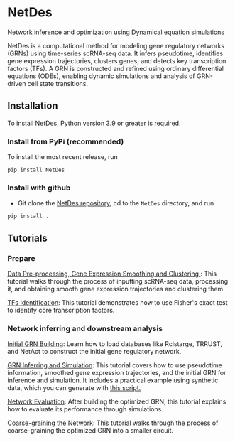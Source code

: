 # NetDes
Network inference and optimization using Dynamical equation simulations

NetDes is a computational method for modeling gene regulatory networks (GRNs) using time-series scRNA-seq data. It infers pseudotime, identifies gene expression trajectories, clusters genes, and detects key transcription factors (TFs). A GRN is constructed and refined using ordinary differential equations (ODEs), enabling dynamic simulations and analysis of GRN-driven cell state transitions.

## Installation
To install NetDes, Python version 3.9 or greater is required.

### Install from PyPi (recommended)
To install the most recent release, run

`pip install NetDes`

### Install with github
* Git clone the [NetDes repository](https://github.com/lusystemsbio/NetDes), cd to the `NetDes` directory, and run

`pip install .`

## Tutorials

### Prepare

[Data Pre-processing, Gene Expression Smoothing and Clustering ](tutorials/R_dataprocess/1_Trajectores_and_clusters.html): This tutorial walks through the process of inputting scRNA-seq data, processing it, and obtaining smooth gene expression trajectories and clustering them.

[TFs Identification](tutorials/R_dataprocess/2_TFs_identify.html): This tutorial demonstrates how to use Fisher's exact test to identify core transcription factors.

### Network inferring and downstream analysis
[Initial GRN Building](tutorials/R_dataprocess/3_InitialGRN.html): Learn how to load databases like Rcistarge, TRRUST, and NetAct to construct the initial gene regulatory network.


[GRN Inferring and Simulation](tutorials/tutorial.html): This tutorial covers how to use pseudotime information, smoothed gene expression trajectories, and the initial GRN for inference and simulation. It includes a practical example using synthetic data, which you can generate with [this script.](tutorials/datasimulation.html)

[Network Evaluation](tutorials/R_dataprocess/4_GRN_evaluation.html): After building the optimized GRN, this tutorial explains how to evaluate its performance through simulations.

[Coarse-graining the Network](tutorials/R_dataprocess/5_Coarse_graining.html): This tutorial walks through the process of coarse-graining the optimized GRN into a smaller circuit.


